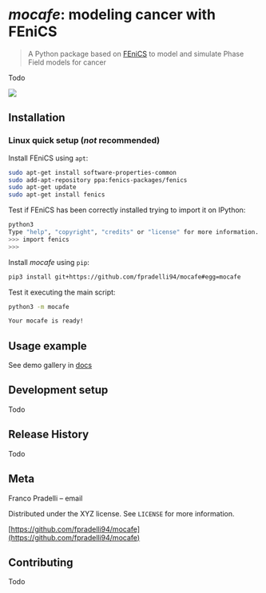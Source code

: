 # _mocafe_: modeling cancer with FEniCS

> A Python package based on [FEniCS](https://fenicsproject.org/) to model and simulate Phase Field models for cancer

Todo 

![](header.png)

## Installation

### Linux quick setup (_not_ recommended)

Install FEniCS using `apt`:

```sh
sudo apt-get install software-properties-common
sudo add-apt-repository ppa:fenics-packages/fenics
sudo apt-get update
sudo apt-get install fenics
```

Test if FEniCS has been correctly installed trying to import it on IPython:

```sh
python3
Type "help", "copyright", "credits" or "license" for more information.
>>> import fenics
>>>
```

Install _mocafe_ using `pip`:

```sh
pip3 install git+https://github.com/fpradelli94/mocafe#egg=mocafe
```

Test it executing the main script:

```sh
python3 -m mocafe

Your mocafe is ready!
```

## Usage example

See demo gallery in [docs](https://fpradelli94.github.io/mocafe/)

## Development setup

Todo

## Release History

Todo

## Meta

Franco Pradelli – email

Distributed under the XYZ license. See ``LICENSE`` for more information.

[https://github.com/fpradelli94/mocafe](https://github.com/fpradelli94/mocafe)

## Contributing

Todo

<!-- Markdown link & img dfn's -->
[npm-image]: https://img.shields.io/npm/v/datadog-metrics.svg?style=flat-square
[npm-url]: https://npmjs.org/package/datadog-metrics
[npm-downloads]: https://img.shields.io/npm/dm/datadog-metrics.svg?style=flat-square
[travis-image]: https://img.shields.io/travis/dbader/node-datadog-metrics/master.svg?style=flat-square
[travis-url]: https://travis-ci.org/dbader/node-datadog-metrics
[wiki]: https://github.com/yourname/yourproject/wiki
